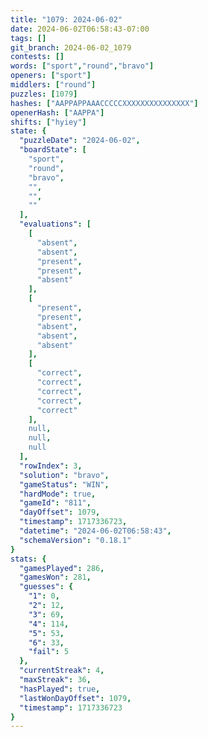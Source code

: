 ```yaml
---
title: "1079: 2024-06-02"
date: 2024-06-02T06:58:43-07:00
tags: []
git_branch: 2024-06-02_1079
contests: []
words: ["sport","round","bravo"]
openers: ["sport"]
middlers: ["round"]
puzzles: [1079]
hashes: ["AAPPAPPAAACCCCCXXXXXXXXXXXXXXX"]
openerHash: ["AAPPA"]
shifts: ["hyiey"]
state: {
  "puzzleDate": "2024-06-02",
  "boardState": [
    "sport",
    "round",
    "bravo",
    "",
    "",
    ""
  ],
  "evaluations": [
    [
      "absent",
      "absent",
      "present",
      "present",
      "absent"
    ],
    [
      "present",
      "present",
      "absent",
      "absent",
      "absent"
    ],
    [
      "correct",
      "correct",
      "correct",
      "correct",
      "correct"
    ],
    null,
    null,
    null
  ],
  "rowIndex": 3,
  "solution": "bravo",
  "gameStatus": "WIN",
  "hardMode": true,
  "gameId": "811",
  "dayOffset": 1079,
  "timestamp": 1717336723,
  "datetime": "2024-06-02T06:58:43",
  "schemaVersion": "0.18.1"
}
stats: {
  "gamesPlayed": 286,
  "gamesWon": 281,
  "guesses": {
    "1": 0,
    "2": 12,
    "3": 69,
    "4": 114,
    "5": 53,
    "6": 33,
    "fail": 5
  },
  "currentStreak": 4,
  "maxStreak": 36,
  "hasPlayed": true,
  "lastWonDayOffset": 1079,
  "timestamp": 1717336723
}
---
```

<!-- more -->
